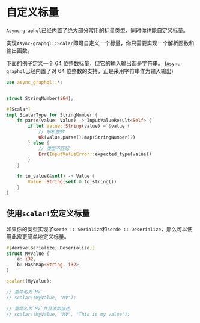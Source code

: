 # 自定义标量

`Async-graphql`已经内置了绝大部分常用的标量类型，同时你也能自定义标量。

实现`Async-graphql::Scalar`即可自定义一个标量，你只需要实现一个解析函数和输出函数。

下面的例子定义一个 64 位整数标量，但它的输入输出都是字符串。 (`Async-graphql`已经内置了对 64 位整数的支持，正是采用字符串作为输入输出)

```rust
use async_graphql::*;


struct StringNumber(i64);

#[Scalar]
impl ScalarType for StringNumber {
    fn parse(value: Value) -> InputValueResult<Self> {
        if let Value::String(value) = &value {
            // 解析整数
            Ok(value.parse().map(StringNumber)?)
        } else {
            // 类型不匹配
            Err(InputValueError::expected_type(value))
        }
    }

    fn to_value(&self) -> Value {
        Value::String(self.0.to_string())
    }
}

```

## 使用`scalar!`宏定义标量

如果你的类型实现了`serde :: Serialize`和`serde :: Deserialize`，那么可以使用此宏更简单地定义标量。

```rust
#[derive(Serialize, Deserialize)]
struct MyValue {
    a: i32,
    b: HashMap<String, i32>,
}

scalar!(MyValue);

// 重命名为`MV`.
// scalar!(MyValue, "MV");

// 重命名为`MV`并且添加描述.
// scalar!(MyValue, "MV", "This is my value");
```
